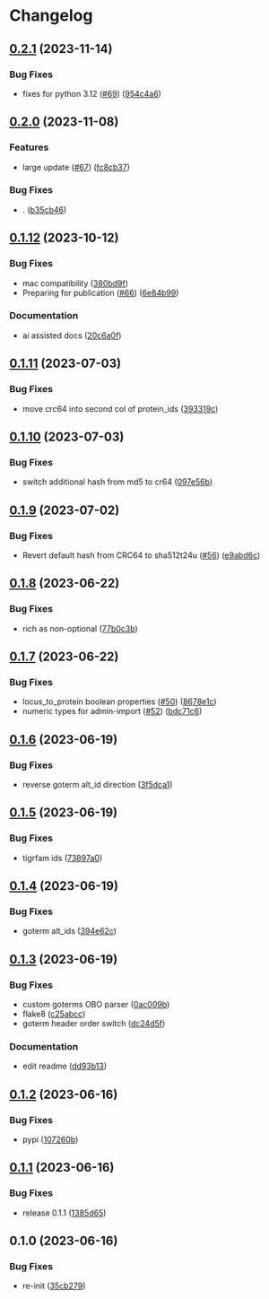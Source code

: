 # Changelog

## [0.2.1](https://github.com/socialgene/sgpy/compare/v0.2.0...v0.2.1) (2023-11-14)


### Bug Fixes

* fixes for python 3.12 ([#69](https://github.com/socialgene/sgpy/issues/69)) ([954c4a6](https://github.com/socialgene/sgpy/commit/954c4a6d7e0ce4624110463b9262fdc4e8c83d01))

## [0.2.0](https://github.com/socialgene/sgpy/compare/v0.1.12...v0.2.0) (2023-11-08)


### Features

* large update ([#67](https://github.com/socialgene/sgpy/issues/67)) ([fc8cb37](https://github.com/socialgene/sgpy/commit/fc8cb37d6f87bb429ff6fdc5a30ee70de18b7cce))


### Bug Fixes

* . ([b35cb46](https://github.com/socialgene/sgpy/commit/b35cb46c62688770f47cad7ee0a0befc0a13072d))

## [0.1.12](https://github.com/socialgene/sgpy/compare/v0.1.11...v0.1.12) (2023-10-12)


### Bug Fixes

* mac compatibility ([380bd9f](https://github.com/socialgene/sgpy/commit/380bd9f057347fedb15f00123abc1f7a06c403bc))
* Preparing for publication ([#66](https://github.com/socialgene/sgpy/issues/66)) ([6e84b99](https://github.com/socialgene/sgpy/commit/6e84b99fadbd1ec4ce5bfdd0d44b730691567e1a))


### Documentation

* ai assisted docs ([20c6a0f](https://github.com/socialgene/sgpy/commit/20c6a0f14c4249e7825b52570b4ca0e5b6f8eaf7))

## [0.1.11](https://github.com/socialgene/sgpy/compare/v0.1.10...v0.1.11) (2023-07-03)


### Bug Fixes

* move crc64 into second col of protein_ids ([393319c](https://github.com/socialgene/sgpy/commit/393319c10a82de842b62572de0318bb748c6ca15))

## [0.1.10](https://github.com/socialgene/sgpy/compare/v0.1.9...v0.1.10) (2023-07-03)


### Bug Fixes

* switch additional hash from md5 to cr64 ([097e56b](https://github.com/socialgene/sgpy/commit/097e56bb8ee90e2f204a83b7bf52e03b7883136a))

## [0.1.9](https://github.com/socialgene/sgpy/compare/v0.1.8...v0.1.9) (2023-07-02)


### Bug Fixes

* Revert default hash from CRC64 to sha512t24u ([#56](https://github.com/socialgene/sgpy/issues/56)) ([e9abd6c](https://github.com/socialgene/sgpy/commit/e9abd6cae7777ef4d8f5e2181bc1e5ac292df22d))

## [0.1.8](https://github.com/socialgene/sgpy/compare/v0.1.7...v0.1.8) (2023-06-22)


### Bug Fixes

* rich as non-optional ([77b0c3b](https://github.com/socialgene/sgpy/commit/77b0c3b86b09f1d669a55657636a024b5d2e9df4))

## [0.1.7](https://github.com/socialgene/sgpy/compare/v0.1.6...v0.1.7) (2023-06-22)


### Bug Fixes

* locus_to_protein boolean properties ([#50](https://github.com/socialgene/sgpy/issues/50)) ([8678e1c](https://github.com/socialgene/sgpy/commit/8678e1c219140576301891f37bf99ed926fd9f91))
* numeric types for admin-import ([#52](https://github.com/socialgene/sgpy/issues/52)) ([bdc71c6](https://github.com/socialgene/sgpy/commit/bdc71c69e82002b33f1be95e3c1fbedeed458b9b))

## [0.1.6](https://github.com/socialgene/sgpy/compare/v0.1.5...v0.1.6) (2023-06-19)


### Bug Fixes

* reverse goterm alt_id direction ([3f5dca1](https://github.com/socialgene/sgpy/commit/3f5dca1957c6edff7e044f3a8426ac1cff21d4c6))

## [0.1.5](https://github.com/socialgene/sgpy/compare/v0.1.4...v0.1.5) (2023-06-19)


### Bug Fixes

* tigrfam ids ([73897a0](https://github.com/socialgene/sgpy/commit/73897a08ce6dde13cda02b7996c0a46fd1645b17))

## [0.1.4](https://github.com/socialgene/sgpy/compare/v0.1.3...v0.1.4) (2023-06-19)


### Bug Fixes

* goterm alt_ids ([394e62c](https://github.com/socialgene/sgpy/commit/394e62c582dcca41584ee65d00132fbda1ddc0b3))

## [0.1.3](https://github.com/socialgene/sgpy/compare/v0.1.2...v0.1.3) (2023-06-19)


### Bug Fixes

* custom goterms OBO parser ([0ac009b](https://github.com/socialgene/sgpy/commit/0ac009b480772ea10330fb9d07f0479a5cf46364))
* flake8 ([c25abcc](https://github.com/socialgene/sgpy/commit/c25abcc7bbbc699d3cec96782fc5d0cee4b328a7))
* goterm header order switch ([dc24d5f](https://github.com/socialgene/sgpy/commit/dc24d5fc8937a4b0dd7e8d9a1aa8e12a7f5f68f9))


### Documentation

* edit readme ([dd93b13](https://github.com/socialgene/sgpy/commit/dd93b13b828f4b78d0b6aa7e309982f4ab6bf45d))

## [0.1.2](https://github.com/socialgene/sgpy/compare/v0.1.1...v0.1.2) (2023-06-16)


### Bug Fixes

* pypi ([107260b](https://github.com/socialgene/sgpy/commit/107260b0e710b893f95aba55b06f03237f8b500c))

## [0.1.1](https://github.com/socialgene/sgpy/compare/v0.1.0...v0.1.1) (2023-06-16)


### Bug Fixes

* release 0.1.1 ([1385d65](https://github.com/socialgene/sgpy/commit/1385d65fd72df575d99f551a6403d557e4ce19df))

## 0.1.0 (2023-06-16)


### Bug Fixes

* re-init ([35cb279](https://github.com/socialgene/sgpy/commit/35cb279179f8f8540560e24acbe50f608e4e7540))
